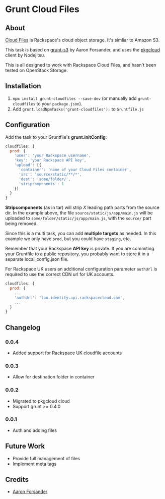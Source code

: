 # Grunt Cloud Files

## About
[Cloud Files](http://www.rackspace.com/cloud/files/) is Rackspace's cloud object storage. It's simliar to Amazon S3.

This task is based on [grunt-s3](https://github.com/pifantastic/grunt-s3) by Aaron Forsander, 
and uses the [pkgcloud](https://github.com/nodejitsu/pkgcloud) client by Nodejitsu. 

This is all designed to work with Rackspace Cloud Files, and hasn't been tested on OpenStack Storage.

## Installation
1. `npm install grunt-cloudfiles --save-dev` (or manually add `grunt-cloudfiles` to your `package.json`).
1. Add `grunt.loadNpmTasks('grunt-cloudfiles');` to `Gruntfile.js`

## Configuration

Add the task to your Gruntfile's **grunt.initConfig**:
```javascript
cloudfiles: {
  prod: {
    'user': 'your Rackspace username',
    'key': 'your Rackspace API key',
    'upload': [{
      'container': 'name of your Cloud Files container',
      'src': 'source/static/**/*',
      'dest': 'some/folder/',
      'stripcomponents': 1
    }]
  }
}
```

**Stripcomponents** (as in tar) will strip _X_ leading path parts from the source dir.
In the example above, the file `source/static/js/app/main.js` 
will be uploaded to `some/folder/static/js/app/main.js`, with the `source/` part being removed.

Since this is a multi task, you can add **multiple targets** as needed. 
In this example we only have `prod`, but you could have `staging`, etc.

Remember that your Rackspace **API key** is private. If you are commiting your Gruntfile 
to a public repository, you probably want to store it in a separate local_config.json file.

For Rackspace UK users an additional configuration parameter `authUrl` is required to use the correct CDN url for UK accounts.

```javascript
cloudfiles: {
  prod: {
    ...
    'authUrl': 'lon.identity.api.rackspacecloud.com',
    ...
  }
}
```

## Changelog

### 0.0.4

* Added support for Rackspace UK cloudfile accounts

### 0.0.3

* Allow for destination folder in container

### 0.0.2

* Migrated to pkgcloud cloud
* Support grunt >= 0.4.0

### 0.0.1

* Auth and adding files

## Future Work

* Provide full management of files
* Implement meta tags

## Credits
* [Aaron Forsander <pifantastic>](https://github.com/pifantastic/grunt-s3)

 [grunts3]: https://github.com/pifantastic/grunt-s3
 [noddecloudfiles]: https://github.com/nodejitsu/node-cloudfiles
 [nodejitsu]: https://github.com/nodejitsu
